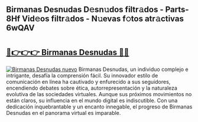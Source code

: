 ## Birmanas Desnudas D𝚎sn𝚞dos filtr𝚊dos - Parts-8Hf Vid𝚎os filtr𝚊dos - N𝚞evas f𝚘tos atr𝚊ctivas 6wQAV

# <h2><a href="http://mbboil0.tromn.icu/?c=Birmanas+Desnudas">🔗👉👉👉 Birmanas Desnudas 🔗🔗</a></h2>

[![Birmanas Desnudas nuevo](https://i.imgur.com/pEAQMta.gif)](http://mbboil0.tromn.icu/?c=Birmanas+Desnudas)
Birmanas Desnudas, un individuo complejo e intrigante, desafía la comprensión fácil. Su innovador estilo de comunicación en línea ha cautivado y enfurecido a sus seguidores, encendiendo debates sobre ética, autorrepresentación y la naturaleza evolutiva de las sociedades virtuales. Aunque sus próximos movimientos no están claros, su influencia en el mundo digital es indiscutible. Con una dedicación inquebrantable y un encanto innegable, el progreso de Birmanas Desnudas en el panorama virtual es imparable.
